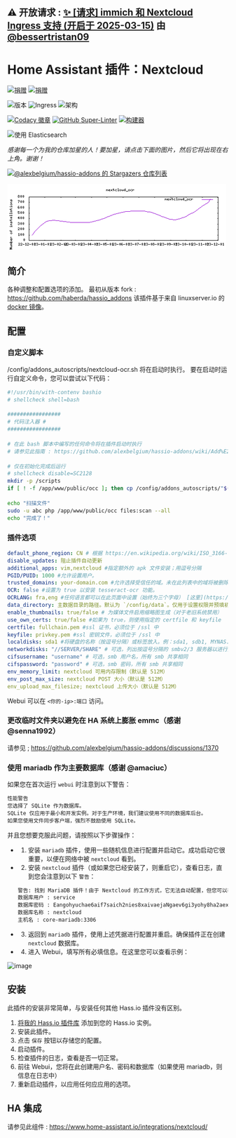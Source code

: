 ## &#9888; 开放请求 : [✨ [请求] immich 和 Nextcloud Ingress 支持 (开启于 2025-03-15)](https://github.com/alexbelgium/hassio-addons/issues/1812) 由 [@bessertristan09](https://github.com/bessertristan09)
# Home Assistant 插件：Nextcloud

[![捐赠][donation-badge]](https://www.buymeacoffee.com/alexbelgium)
[![捐赠][paypal-badge]](https://www.paypal.com/donate/?hosted_button_id=DZFULJZTP3UQA)

![版本](https://img.shields.io/badge/dynamic/json?label=Version&query=%24.version&url=https%3A%2F%2Fraw.githubusercontent.com%2Falexbelgium%2Fhassio-addons%2Fmaster%2Fnextcloud%2Fconfig.json)
![Ingress](https://img.shields.io/badge/dynamic/json?label=Ingress&query=%24.ingress&url=https%3A%2F%2Fraw.githubusercontent.com%2Falexbelgium%2Fhassio-addons%2Fmaster%2Fnextcloud%2Fconfig.json)
![架构](https://img.shields.io/badge/dynamic/json?color=success&label=Arch&query=%24.arch&url=https%3A%2F%2Fraw.githubusercontent.com%2Falexbelgium%2Fhassio-addons%2Fmaster%2Fnextcloud%2Fconfig.json)

[![Codacy 徽章](https://app.codacy.com/project/badge/Grade/9c6cf10bdbba45ecb202d7f579b5be0e)](https://www.codacy.com/gh/alexbelgium/hassio-addons/dashboard?utm_source=github.com&utm_medium=referral&utm_content=alexbelgium/hassio-addons&utm_campaign=Badge_Grade)
[![GitHub Super-Linter](https://img.shields.io/github/actions/workflow/status/alexbelgium/hassio-addons/weekly-supelinter.yaml?label=Lint%20code%20base)](https://github.com/alexbelgium/hassio-addons/actions/workflows/weekly-supelinter.yaml)
[![构建器](https://img.shields.io/github/actions/workflow/status/alexbelgium/hassio-addons/onpush_builder.yaml?label=Builder)](https://github.com/alexbelgium/hassio-addons/actions/workflows/onpush_builder.yaml)

[donation-badge]: https://img.shields.io/badge/Buy%20me%20a%20coffee%20(no%20paypal)-%23d32f2f?logo=buy-me-a-coffee&style=flat&logoColor=white
[paypal-badge]: https://img.shields.io/badge/Buy%20me%20a%20coffee%20with%20Paypal-0070BA?logo=paypal&style=flat&logoColor=white

![使用 Elasticsearch][elasticsearch-shield]

_感谢每一个为我的仓库加星的人！要加星，请点击下面的图片，然后它将出现在右上角。谢谢！_

[![@alexbelgium/hassio-addons 的 Stargazers 仓库列表](https://raw.githubusercontent.com/alexbelgium/hassio-addons/master/.github/stars2.svg)](https://github.com/alexbelgium/hassio-addons/stargazers)

![下载演变](https://raw.githubusercontent.com/alexbelgium/hassio-addons/master/nextcloud/stats.png)

## 简介

各种调整和配置选项的添加。
最初从版本 fork : https://github.com/haberda/hassio_addons
该插件基于来自 linuxserver.io 的 [docker 镜像](https://github.com/linuxserver/docker-nextcloud)。

## 配置

### 自定义脚本

/config/addons_autoscripts/nextcloud-ocr.sh 将在启动时执行。
要在启动时运行自定义命令，您可以尝试以下代码：
```bash
#!/usr/bin/with-contenv bashio
# shellcheck shell=bash

#################
# 代码注入器 #
#################

# 在此 bash 脚本中编写的任何命令将在插件启动时执行
# 请参见此指南 : https://github.com/alexbelgium/hassio-addons/wiki/Add%E2%80%90ons-feature-:-customisation

# 仅在初始化完成后运行
# shellcheck disable=SC2128
mkdir -p /scripts
if [ ! -f /app/www/public/occ ]; then cp /config/addons_autoscripts/"$(basename "${BASH_SOURCE}")" /scripts/ && exit 0; fi

echo "扫描文件"
sudo -u abc php /app/www/public/occ files:scan --all
echo "完成了！"
```

### 插件选项

```yaml
default_phone_region: CN # 根据 https://en.wikipedia.org/wiki/ISO_3166-1_alpha-2#Officially_assigned_code_elements 定义默认电话号码区域
disable_updates: 阻止插件自动更新
additional_apps: vim,nextcloud #指定额外的 apk 文件安装；用逗号分隔
PGID/PUID: 1000 #允许设置用户。
trusted_domains: your-domain.com #允许选择受信任的域。未在此列表中的域将被删除，除了用于初始配置的第一个域。
OCR: false #设置为 true 以安装 tesseract-ocr 功能。
OCRLANG: fra,eng #任何语言都可以在此页面中设置（始终为三个字母） [这里](https://tesseract-ocr.github.io/tessdoc/Data-Files#data-files-for-version-400-november-29-2016)。
data_directory: 主数据目录的路径。默认为 `/config/data`。仅用于设置权限并预填初始安装模板。初始安装完成后无法更改
enable_thumbnails: true/false # 为媒体文件启用缩略图生成（对于老旧系统禁用）
use_own_certs: true/false #如果为 true，则使用指定的 certfile 和 keyfile
certfile: fullchain.pem #ssl 证书，必须位于 /ssl 中
keyfile: privkey.pem #ssl 密钥文件，必须位于 /ssl 中
localdisks: sda1 #将硬盘的名称（按逗号分隔）或标签放入。例：sda1, sdb1, MYNAS...
networkdisks: "//SERVER/SHARE" # 可选，列出按逗号分隔的 smbv2/3 服务器以进行挂载
cifsusername: "username" # 可选，smb 用户名，所有 smb 共享相同
cifspassword: "password" # 可选，smb 密码，所有 smb 共享相同
env_memory_limit: nextcloud 可用内存限制（默认是 512M）
env_post_max_size: nextcloud POST 大小（默认是 512M）
env_upload_max_filesize; nextcloud 上传大小（默认是 512M）
```

Webui 可以在 `<你的-ip>:端口` 访问。

### 更改临时文件夹以避免在 HA 系统上膨胀 emmc（感谢 @senna1992）

请参见 ; https://github.com/alexbelgium/hassio-addons/discussions/1370

### 使用 mariadb 作为主要数据库（感谢 @amaciuc）

如果您在首次运行 `webui` 时注意到以下警告：

```bash
性能警告
您选择了 SQLite 作为数据库。
SQLite 仅应用于最小和开发实例。对于生产环境，我们建议使用不同的数据库后台。
如果您使用文件同步客户端，强烈不鼓励使用 SQLite。
```

并且您想要克服此问题，请按照以下步骤操作：

- 1. 安装 `mariadb` 插件，使用一些随机信息进行配置并启动它。成功启动它很重要，以便在网络中被 `nextcloud` 看到。
- 2. 安装 `nextcloud` 插件（或如果您已经安装了，则重启它），查看日志，直到您会注意到以下 `警告`：

  ```bash
  警告: 找到 MariaDB 插件！由于 Nextcloud 的工作方式，它无法自动配置，但您可以在第一次运行 Web UI 时手动配置它，使用这些值：
  数据库用户 : service
  数据库密码 : Eangohyuchae6aif7saich2nies8xaivaejaNgaev6gi3yohy8ha2aexaetei6oh
  数据库名称 : nextcloud
  主机名 : core-mariadb:3306
  ```

- 3. 返回到 `mariadb` 插件，使用上述凭据进行配置并重启。确保插件正在创建 `nextcloud` 数据库。
- 4. 进入 Webui，填写所有必填信息。在这里您可以查看示例：

![image](https://user-images.githubusercontent.com/19391765/207888717-50b43002-a5e2-4782-b5c9-1f582309df2b.png)

## 安装

此插件的安装非常简单，与安装任何其他 Hass.io 插件没有区别。

1. [将我的 Hass.io 插件库][repository] 添加到您的 Hass.io 实例。
1. 安装此插件。
1. 点击 `保存` 按钮以存储您的配置。
1. 启动插件。
1. 检查插件的日志，查看是否一切正常。
1. 前往 Webui，您将在此创建用户名、密码和数据库（如果使用 mariadb，则信息在日志中）
1. 重新启动插件，以应用任何应应用的选项。

## HA 集成

请参见此组件 : https://www.home-assistant.io/integrations/nextcloud/

[repository]: https://github.com/alexbelgium/hassio-addons
[elasticsearch-shield]: https://img.shields.io/badge/Elasticsearch-optional-blue.svg?logo=elasticsearch